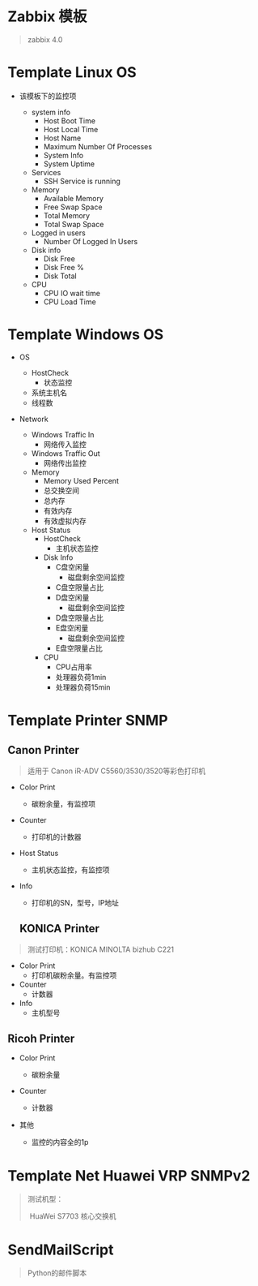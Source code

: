 # Zabbix 模板

> zabbix 4.0



# Template Linux OS



* 该模板下的监控项

  * system info
    * Host Boot Time
    * Host Local Time
    * Host Name
    * Maximum Number Of Processes
    * System Info
    * System Uptime
  * Services
    * SSH Service is running
  * Memory
    * Available Memory
    * Free Swap Space
    * Total Memory
    * Total Swap Space
  * Logged in users
    * Number Of Logged In Users
  * Disk info
    * Disk Free
    * Disk Free %
    * Disk Total
  * CPU
    * CPU IO wait time
    * CPU Load Time



# Template Windows OS

* OS

  * HostCheck
    * 状态监控
  * 系统主机名
  * 线程数

* Network

  * Windows Traffic In
    * 网络传入监控
  * Windows Traffic Out
    * 网络传出监控
  * Memory
    * Memory Used Percent
    * 总交换空间
    * 总内存
    * 有效内存
    * 有效虚拟内存
  * Host Status
    * HostCheck
      * 主机状态监控
    * Disk Info
      * C盘空闲量
        * 磁盘剩余空间监控
      * C盘空限量占比
      * D盘空闲量
        * 磁盘剩余空间监控
      * D盘空限量占比
      * E盘空闲量
        * 磁盘剩余空间监控
      * E盘空限量占比
    * CPU
      * CPU占用率
      * 处理器负荷1min
      * 处理器负荷15min



# Template Printer SNMP



## Canon Printer

> 适用于 Canon iR-ADV C5560/3530/3520等彩色打印机

* Color Print

  * 碳粉余量，有监控项

* Counter

  * 打印机的计数器

* Host Status

  * 主机状态监控，有监控项

* Info

  * 打印机的SN，型号，IP地址



  ## KONICA Printer

> 测试打印机：KONICA MINOLTA bizhub C221

* Color Print
  * 打印机碳粉余量。有监控项
* Counter
  * 计数器
* Info
  * 主机型号



## Ricoh Printer



* Color Print

  * 碳粉余量

* Counter

  * 计数器

* 其他

  * 监控的内容全的1p




# Template Net Huawei VRP SNMPv2

> 测试机型：
>
> ​	HuaWei S7703 核心交换机



# SendMailScript

> Python的邮件脚本
